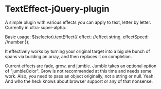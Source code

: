 TextEffect-jQuery-plugin
========================

A simple plugin with various effects you can apply to text, letter by letter.  Currently in ultra-super-alpha.

Basic usage: $(selector).textEffect({
  effect: //effect string,
  effectSpeed: //number
});

It effectively works by turning your original target into a big ole bunch of spans via building an array, and then replaces it on completion.

Current effects are fade, grow, and jumble.  Jumble takes an optional option of "jumbleColor".  Grow is not recommended at this time and needs some work.  Also, you need to pass an object originally, not a string or null.  Yeah.  And who the heck knows about browser support or any of that nonsense.
